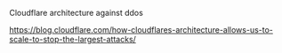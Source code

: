 Cloudflare architecture against ddos


https://blog.cloudflare.com/how-cloudflares-architecture-allows-us-to-scale-to-stop-the-largest-attacks/
